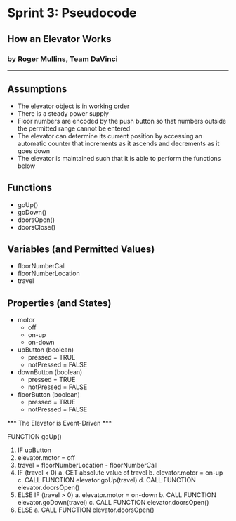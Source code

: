 # Sprint 3: Pseudocode
## How an Elevator Works
### by Roger Mullins, Team DaVinci

---

## Assumptions
- The elevator object is in working order
- There is a steady power supply
- Floor numbers are encoded by the push button so that numbers outside the permitted range cannot be entered
- The elevator can determine its current position by accessing an automatic counter that increments as it ascends and decrements as it goes down
- The elevator is maintained such that it is able to perform the functions below

## Functions
- goUp()
- goDown()
- doorsOpen()
- doorsClose()

## Variables (and Permitted Values)
- floorNumberCall
- floorNumberLocation
- travel

## Properties (and States)
- motor
    - off
    - on-up
    - on-down
- upButton (boolean)
    - pressed = TRUE
    - notPressed = FALSE
- downButton (boolean)
    - pressed = TRUE
    - notPressed = FALSE
- floorButton (boolean)
    - pressed = TRUE
    - notPressed = FALSE

*** The Elevator is Event-Driven ***

FUNCTION goUp()
1. IF upButton
2. elevator.motor = off
3. travel = floorNumberLocation - floorNumberCall
4. IF (travel < 0)
    a. GET absolute value of travel
    b. elevator.motor = on-up
    c. CALL FUNCTION elevator.goUp(travel)
    d. CALL FUNCTION elevator.doorsOpen()
5. ELSE IF (travel > 0)
    a. elevator.motor = on-down
    b. CALL FUNCTION elevator.goDown(travel)
    c. CALL FUNCTION elevator.doorsOpen()
6. ELSE
    a. CALL FUNCTION elevator.doorsOpen()